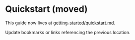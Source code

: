 # Quickstart (moved)

This guide now lives at [getting-started/quickstart.md](getting-started/quickstart.md).

Update bookmarks or links referencing the previous location.
